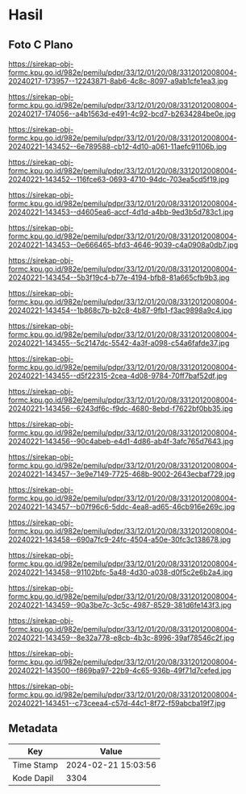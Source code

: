 # Hasil

## Foto C Plano

https://sirekap-obj-formc.kpu.go.id/982e/pemilu/pdpr/33/12/01/20/08/3312012008004-20240217-173957--12243871-8ab6-4c8c-8097-a9ab1cfe1ea3.jpg

https://sirekap-obj-formc.kpu.go.id/982e/pemilu/pdpr/33/12/01/20/08/3312012008004-20240217-174056--a4b1563d-e491-4c92-bcd7-b2634284be0e.jpg

https://sirekap-obj-formc.kpu.go.id/982e/pemilu/pdpr/33/12/01/20/08/3312012008004-20240221-143452--6e789588-cb12-4d10-a061-11aefc91106b.jpg

https://sirekap-obj-formc.kpu.go.id/982e/pemilu/pdpr/33/12/01/20/08/3312012008004-20240221-143452--116fce63-0693-4710-94dc-703ea5cd5f19.jpg

https://sirekap-obj-formc.kpu.go.id/982e/pemilu/pdpr/33/12/01/20/08/3312012008004-20240221-143453--d4605ea6-accf-4d1d-a4bb-9ed3b5d783c1.jpg

https://sirekap-obj-formc.kpu.go.id/982e/pemilu/pdpr/33/12/01/20/08/3312012008004-20240221-143453--0e666465-bfd3-4646-9039-c4a0908a0db7.jpg

https://sirekap-obj-formc.kpu.go.id/982e/pemilu/pdpr/33/12/01/20/08/3312012008004-20240221-143454--5b3f19c4-b77e-4194-bfb8-81a665cfb9b3.jpg

https://sirekap-obj-formc.kpu.go.id/982e/pemilu/pdpr/33/12/01/20/08/3312012008004-20240221-143454--1b868c7b-b2c8-4b87-9fb1-f3ac9898a9c4.jpg

https://sirekap-obj-formc.kpu.go.id/982e/pemilu/pdpr/33/12/01/20/08/3312012008004-20240221-143455--5c2147dc-5542-4a3f-a098-c54a6fafde37.jpg

https://sirekap-obj-formc.kpu.go.id/982e/pemilu/pdpr/33/12/01/20/08/3312012008004-20240221-143455--d5f22315-2cea-4d08-9784-70ff7baf52df.jpg

https://sirekap-obj-formc.kpu.go.id/982e/pemilu/pdpr/33/12/01/20/08/3312012008004-20240221-143456--6243df6c-f9dc-4680-8ebd-f7622bf0bb35.jpg

https://sirekap-obj-formc.kpu.go.id/982e/pemilu/pdpr/33/12/01/20/08/3312012008004-20240221-143456--90c4abeb-e4d1-4d86-ab4f-3afc765d7643.jpg

https://sirekap-obj-formc.kpu.go.id/982e/pemilu/pdpr/33/12/01/20/08/3312012008004-20240221-143457--3e9e7149-7725-468b-9002-2643ecbaf729.jpg

https://sirekap-obj-formc.kpu.go.id/982e/pemilu/pdpr/33/12/01/20/08/3312012008004-20240221-143457--b07f96c6-5ddc-4ea8-ad65-46cb916e269c.jpg

https://sirekap-obj-formc.kpu.go.id/982e/pemilu/pdpr/33/12/01/20/08/3312012008004-20240221-143458--690a7fc9-24fc-4504-a50e-30fc3c138678.jpg

https://sirekap-obj-formc.kpu.go.id/982e/pemilu/pdpr/33/12/01/20/08/3312012008004-20240221-143458--91102bfc-5a48-4d30-a038-d0f5c2e6b2a4.jpg

https://sirekap-obj-formc.kpu.go.id/982e/pemilu/pdpr/33/12/01/20/08/3312012008004-20240221-143459--90a3be7c-3c5c-4987-8529-381d6fe143f3.jpg

https://sirekap-obj-formc.kpu.go.id/982e/pemilu/pdpr/33/12/01/20/08/3312012008004-20240221-143459--8e32a778-e8cb-4b3c-8996-39af78546c2f.jpg

https://sirekap-obj-formc.kpu.go.id/982e/pemilu/pdpr/33/12/01/20/08/3312012008004-20240221-143500--f869ba97-22b9-4c65-936b-49f71d7cefed.jpg

https://sirekap-obj-formc.kpu.go.id/982e/pemilu/pdpr/33/12/01/20/08/3312012008004-20240221-143451--c73ceea4-c57d-44c1-8f72-f59abcba19f7.jpg


## Metadata

| Key        | Value               |
| ---------- | ------------------- |
| Time Stamp | 2024-02-21 15:03:56 |
| Kode Dapil | 3304                |



